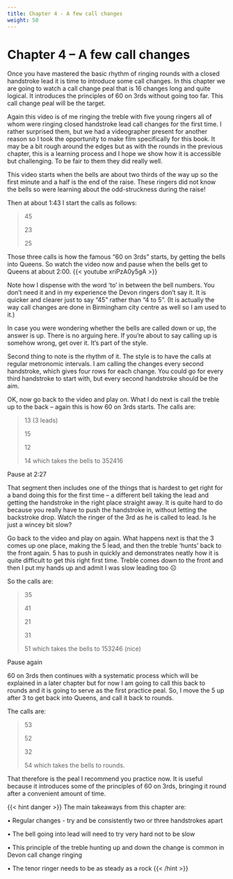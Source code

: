 ```yaml
---
title: Chapter 4 - A few call changes
weight: 50
---
```


# Chapter 4 – A few call changes

Once you have mastered the basic rhythm of ringing rounds with a closed handstroke lead it is time to introduce some call changes. In this chapter we are going to watch a call change peal that is 16 changes long and quite logical. It introduces the principles of 60 on 3rds without going too far. This call change peal will be the target.

Again this video is of me ringing the treble with five young ringers all of whom were ringing closed handstroke lead call changes for the first time. I rather surprised them, but we had a videographer present for another reason so I took the opportunity to make film specifically for this book. It may be a bit rough around the edges but as with the rounds in the previous chapter, this is a learning process and I hope we show how it is accessible but challenging. To be fair to them they did really well.

This video starts when the bells are about two thirds of the way up so the first minute and a half is the end of the raise. These ringers did not know the bells so were learning about the odd-struckness during the raise!

Then at about 1:43 I start the calls as follows:

> 45
> 
> 23
> 
> 25
> 
Those three calls is how the famous “60 on 3rds” starts, by getting the bells into Queens. 
So watch the video now and pause when the bells get to Queens at about 2:00.
{{< youtube xriPzA0y5gA >}}

Note how I dispense with the word ‘to’ in between the bell numbers. You don’t need it and in my experience the Devon ringers don’t say it. It is quicker and clearer just to say “45” rather than “4 to 5”. (It is actually the way call changes are done in Birmingham city centre as well so I am used to it.)

In case you were wondering whether the bells are called down or up, the answer is up. There is no arguing here. If you’re about to say calling up is somehow wrong, get over it. It’s part of the style.

Second thing to note is the rhythm of it. The style is to have the calls at regular metronomic intervals. I am calling the changes every second handstroke, which gives four rows for each change. You could go for every third handstroke to start with, but every second handstroke should be the aim.

OK, now go back to the video and play on. What I do next is call the treble up to the back – again this is how 60 on 3rds starts. The calls are:

> 13 (3 leads)
> 
> 15
>
> 12
>
> 14  which takes the bells to 352416
> 
Pause at 2:27

That segment then includes one of the things that is hardest to get right for a band doing this for the first time – a different bell taking the lead and getting the handstroke in the right place straight away. It is quite hard to do because you really have to push the handstroke in, without letting the backstroke drop. Watch the ringer of the 3rd as he is called to lead. Is he just a wincey bit slow?

Go back to the video and play on again. What happens next is that the 3 comes up one place, making the 5 lead, and then the treble ‘hunts’ back to the front again. 5 has to push in quickly and demonstrates neatly how it is quite difficult to get this right first time. Treble comes down to the front and then I put my hands up and admit I was slow leading too ☹

So the calls are:

> 35
> 
> 41
> 
> 21
> 
> 31
> 
> 51  which takes the bells to 153246 (nice)

Pause again

60 on 3rds then continues with a systematic process which will be explained in a later chapter but for now I am going to call this back to rounds and it is going to serve as the first practice peal. So, I move the 5 up after 3 to get back into Queens, and call it back to rounds. 

The calls are:

> 53
> 
> 52
> 
> 32
> 
> 54  which takes the bells to rounds. 

That therefore is the peal I recommend you practice now. It is useful because it introduces some of the principles of 60 on 3rds, bringing it round after a convenient amount of time.

{{< hint danger >}}
The main takeaways from this chapter are:

•	Regular changes - try and be consistently two or three handstrokes apart

•	The bell going into lead will need to try very hard not to be slow

•	This principle of the treble hunting up and down the change is common in Devon call change ringing

•	The tenor ringer needs to be as steady as a rock
{{< /hint >}}
